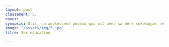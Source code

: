 ```yaml
---
layout: post
classement: 5.
cover:
synopsis: Otis, un adolescent puceau qui vit avec sa mère sexologue, est entraîné par la rebelle Maeve dans la création d'une cellule de thérapie sexuelle clandestine au sein de leur lycée.
image: "/assets/img/5.jpg"
titre: Sex education

---
```

